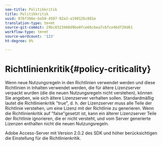 ```yaml
---
seo-title: Politikkritik
title: Politikkritik
uuid: 076f386e-ba58-4507-92a3-a190126c881e
translation-type: tm+mt
source-git-commit: 29bc8323460d9be0fce66cbea7c6fce46df20d61
workflow-type: tm+mt
source-wordcount: '123'
ht-degree: 0%

---
```



# Richtlinienkritik{#policy-criticality}

Wenn neue Nutzungsregeln in den Richtlinien verwendet werden und diese Richtlinien in Inhalten verwendet werden, die für ältere Lizenzserver verpackt wurden (die die neuen Nutzungsregeln nicht verstehen), können Sie angeben, wie sich ältere Lizenzserver verhalten sollen. Standardmäßig lautet die Richtlinienkritik &quot;true&quot;, d. h. der Lizenzserver muss alle Teile der Richtlinie verstehen, um eine Lizenz mit der Richtlinie zu generieren. Wenn die Richtlinienkritik auf &quot;false&quot;gesetzt ist, kann ein älterer Lizenzserver Teile der Richtlinie ignorieren, die er nicht versteht, und vom Server generierte Lizenzen enthalten nicht die neuen Nutzungsregeln.

Adobe Access-Server mit Version 2.0.2 des SDK und höher berücksichtigen die Einstellung für die Richtlinienkritik.
